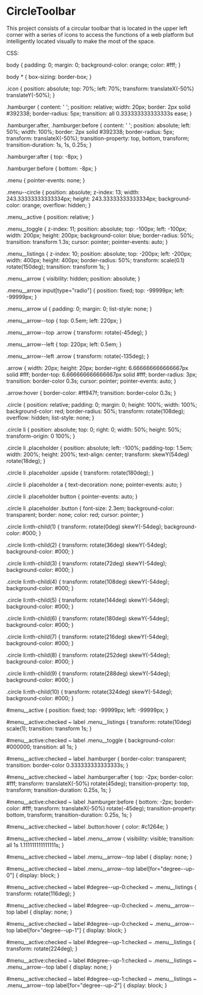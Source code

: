 # CircleToolbar
This project consists of a circular toolbar that is located in the upper left corner with a series of icons to access the functions of a web platform but intelligently located visually to make the most of the space.

CSS:

body {
  padding: 0;
  margin: 0;
  background-color: orange;
  color: #fff;
}

body * {
  box-sizing: border-box;
}

.icon {
  position: absolute;
  top: 70%;
  left: 70%;
  transform: translateX(-50%) translateY(-50%);
}

.hamburger {
  content: ' ';
  position: relative;
  width: 20px;
  border: 2px solid #392338;
  border-radius: 5px;
  transition: all 0.333333333333333s ease;
}

.hamburger:after,
.hamburger:before {
  content: ' ';
  position: absolute;
  left: 50%;
  width: 100%;
  border: 2px solid #392338;
  border-radius: 5px;
  transform: translateX(-50%);
  transition-property: top, bottom, transform;
  transition-duration: 1s, 1s, 0.25s;
}

.hamburger:after {
  top: -8px;
}

.hamburger:before {
  bottom: -8px;
}

.menu {
  pointer-events: none;
}

.menu--circle {
  position: absolute;
  z-index: 13;
  width: 243.33333333333334px;
  height: 243.33333333333334px;
  background-color: orange;
  overflow: hidden;
}

.menu__active {
  position: relative;
}

.menu__toggle {
  z-index: 11;
  position: absolute;
  top: -100px;
  left: -100px;
  width: 200px;
  height: 200px;
  background-color: blue;
  border-radius: 50%;
  transition: transform 1.3s;
  cursor: pointer;
  pointer-events: auto;
}

.menu__listings {
  z-index: 10;
  position: absolute;
  top: -200px;
  left: -200px;
  width: 400px;
  height: 400px;
  border-radius: 50%;
  transform: scale(0.1) rotate(150deg);
  transition: transform 1s;
}

.menu__arrow {
  visibility: hidden;
  position: absolute;
}

.menu__arrow input[type="radio"] {
  position: fixed;
  top: -99999px;
  left: -99999px;
}

.menu__arrow ul {
  padding: 0;
  margin: 0;
  list-style: none;
}

.menu__arrow--top {
  top: 0.5em;
  left: 220px;
}

.menu__arrow--top .arrow {
  transform: rotate(-45deg);
}

.menu__arrow--left {
  top: 220px;
  left: 0.5em;
}

.menu__arrow--left .arrow {
  transform: rotate(-135deg);
}

.arrow {
  width: 20px;
  height: 20px;
  border-right: 6.666666666666667px solid #fff;
  border-top: 6.666666666666667px solid #fff;
  border-radius: 3px;
  transition: border-color 0.3s;
  cursor: pointer;
  pointer-events: auto;
}

.arrow:hover {
  border-color: #ff947f;
  transition: border-color 0.3s;
}

.circle {
  position: relative;
  padding: 0;
  margin: 0;
  height: 100%;
  width: 100%;
  background-color: red;
  border-radius: 50%;
  transform: rotate(108deg);
  overflow: hidden;
  list-style: none;
}

.circle li {
  position: absolute;
  top: 0;
  right: 0;
  width: 50%;
  height: 50%;
  transform-origin: 0 100%;
}

.circle li .placeholder {
  position: absolute;
  left: -100%;
  padding-top: 1.5em;
  width: 200%;
  height: 200%;
  text-align: center;
  transform: skewY(54deg) rotate(18deg);
}

.circle li .placeholder .upside {
  transform: rotate(180deg);
}

.circle li .placeholder a {
  text-decoration: none;
  pointer-events: auto;
}

.circle li .placeholder button {
  pointer-events: auto;
}

.circle li .placeholder .button {
  font-size: 2.3em;
  background-color: transparent;
  border: none;
  color: red;
  cursor: pointer;
}

.circle li:nth-child(1) {
  transform: rotate(0deg) skewY(-54deg);
  background-color: #000;
}

.circle li:nth-child(2) {
  transform: rotate(36deg) skewY(-54deg);
  background-color: #000;
}

.circle li:nth-child(3) {
  transform: rotate(72deg) skewY(-54deg);
  background-color: #000;
}

.circle li:nth-child(4) {
  transform: rotate(108deg) skewY(-54deg);
  background-color: #000;
}

.circle li:nth-child(5) {
  transform: rotate(144deg) skewY(-54deg);
  background-color: #000;
}

.circle li:nth-child(6) {
  transform: rotate(180deg) skewY(-54deg);
  background-color: #000;
}

.circle li:nth-child(7) {
  transform: rotate(216deg) skewY(-54deg);
  background-color: #000;
}

.circle li:nth-child(8) {
  transform: rotate(252deg) skewY(-54deg);
  background-color: #000;
}

.circle li:nth-child(9) {
  transform: rotate(288deg) skewY(-54deg);
  background-color: #000;
}

.circle li:nth-child(10) {
  transform: rotate(324deg) skewY(-54deg);
  background-color: #000;
}

#menu__active {
  position: fixed;
  top: -99999px;
  left: -99999px;
}

#menu__active:checked ~ label .menu__listings {
  transform: rotate(10deg) scale(1);
  transition: transform 1s;
}

#menu__active:checked ~ label .menu__toggle {
  background-color: #000000;
  transition: all 1s;
}

#menu__active:checked ~ label .hamburger {
  border-color: transparent;
  transition: border-color 0.333333333333333s;
}

#menu__active:checked ~ label .hamburger:after {
  top: -2px;
  border-color: #fff;
  transform: translateX(-50%) rotate(45deg);
  transition-property: top, transform;
  transition-duration: 0.25s, 1s;
}

#menu__active:checked ~ label .hamburger:before {
  bottom: -2px;
  border-color: #fff;
  transform: translateX(-50%) rotate(-45deg);
  transition-property: bottom, transform;
  transition-duration: 0.25s, 1s;
}

#menu__active:checked ~ label .button:hover {
  color: #c1264e;
}

#menu__active:checked ~ label .menu__arrow {
  visibility: visible;
  transition: all 1s 1.111111111111111s;
}

#menu__active:checked ~ label .menu__arrow--top label {
  display: none;
}

#menu__active:checked ~ label .menu__arrow--top label[for="degree--up-0"] {
  display: block;
}

#menu__active:checked ~ label #degree--up-0:checked ~ .menu__listings {
  transform: rotate(116deg);
}

#menu__active:checked ~ label #degree--up-0:checked ~ .menu__arrow--top label {
  display: none;
}

#menu__active:checked ~ label #degree--up-0:checked ~ .menu__arrow--top label[for="degree--up-1"] {
  display: block;
}

#menu__active:checked ~ label #degree--up-1:checked ~ .menu__listings {
  transform: rotate(224deg);
}

#menu__active:checked ~ label #degree--up-1:checked ~ .menu__listings ~ .menu__arrow--top label {
  display: none;
}

#menu__active:checked ~ label #degree--up-1:checked ~ .menu__listings ~ .menu__arrow--top label[for="degree--up-2"] {
  display: block;
}


